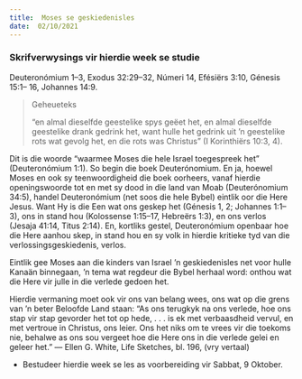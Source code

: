 ```yaml
---
title:  Moses se geskiedenisles
date:  02/10/2021
---
```


### Skrifverwysings vir hierdie week se studie
Deuteronómium 1–3, Exodus 32:29–32, Númeri 14, Efésiërs 3:10, Génesis 15:1– 16, Johannes 14:9.

> <p>Geheueteks</p>
> “en almal dieselfde geestelike spys geëet het, en almal dieselfde geestelike drank gedrink het, want hulle het gedrink uit ’n geestelike rots wat gevolg het, en die rots was Christus” (I Korinthiërs 10:3, 4).

Dit is die woorde “waarmee Moses die hele Israel toegespreek het” (Deuteronómium 1:1). So begin die boek Deuterónomium. En ja, hoewel Moses en ook sy teenwoordigheid die boek oorheers, vanaf hierdie openingswoorde tot en met sy dood in die land van Moab (Deuterónomium 34:5), handel Deuteronómium (net soos die hele Bybel) eintlik oor die Here Jesus. Want Hy is die Een wat ons geskep het (Génesis 1, 2; Johannes 1:1–3), ons in stand hou (Kolossense 1:15–17, Hebreërs 1:3), en ons verlos (Jesaja 41:14, Titus 2:14). En, kortliks gestel, Deuteronómium openbaar hoe die Here aanhou skep, in stand hou en sy volk in hierdie kritieke tyd van die verlossingsgeskiedenis, verlos.

Eintlik gee Moses aan die kinders van Israel ’n geskiedenisles net voor hulle Kanaän binnegaan, ’n tema wat regdeur die Bybel herhaal word: onthou wat die Here vir julle in die verlede gedoen het.

Hierdie vermaning moet ook vir ons van belang wees, ons wat op die grens van ’n beter Beloofde Land staan: “As ons terugkyk na ons verlede, hoe ons stap vir stap gevorder het tot op hede, . . . is ek met verbaasdheid vervul, en met vertroue in Christus, ons leier.  Ons het niks om te vrees vir die toekoms nie, behalwe as ons sou vergeet hoe die Here ons in die verlede gelei en geleer het.” — Ellen G. White, Life Sketches, bl. 196, (vry vertaal)

* Bestudeer hierdie week se les as voorbereiding vir Sabbat, 9 Oktober.